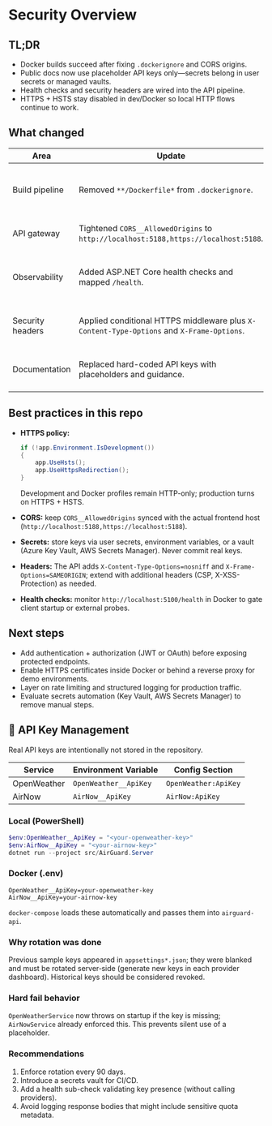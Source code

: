 # Security Overview

## TL;DR

- Docker builds succeed after fixing `.dockerignore` and CORS origins.
- Public docs now use placeholder API keys only—secrets belong in user secrets or managed vaults.
- Health checks and security headers are wired into the API pipeline.
- HTTPS + HSTS stay disabled in dev/Docker so local HTTP flows continue to work.

## What changed

| Area | Update | Impact |
|------|--------|--------|
| Build pipeline | Removed `**/Dockerfile*` from `.dockerignore`. | Docker images build reliably in every context. |
| API gateway | Tightened `CORS__AllowedOrigins` to `http://localhost:5188,https://localhost:5188`. | Only the Blazor client is trusted. |
| Observability | Added ASP.NET Core health checks and mapped `/health`. | Container orchestration can wait for a healthy API. |
| Security headers | Applied conditional HTTPS middleware plus `X-Content-Type-Options` and `X-Frame-Options`. | Mitigates sniffing and clickjacking vectors. |
| Documentation | Replaced hard-coded API keys with placeholders and guidance. | Prevents accidental credential leakage. |

## Best practices in this repo

- **HTTPS policy:**

  ```csharp
  if (!app.Environment.IsDevelopment())
  {
      app.UseHsts();
      app.UseHttpsRedirection();
  }
  ```

  Development and Docker profiles remain HTTP-only; production turns on HTTPS + HSTS.

- **CORS:** keep `CORS__AllowedOrigins` synced with the actual frontend host (`http://localhost:5188,https://localhost:5188`).
- **Secrets:** store keys via user secrets, environment variables, or a vault (Azure Key Vault, AWS Secrets Manager). Never commit real keys.
- **Headers:** The API adds `X-Content-Type-Options=nosniff` and `X-Frame-Options=SAMEORIGIN`; extend with additional headers (CSP, X-XSS-Protection) as needed.
- **Health checks:** monitor `http://localhost:5100/health` in Docker to gate client startup or external probes.

## Next steps

- Add authentication + authorization (JWT or OAuth) before exposing protected endpoints.
- Enable HTTPS certificates inside Docker or behind a reverse proxy for demo environments.
- Layer on rate limiting and structured logging for production traffic.
- Evaluate secrets automation (Key Vault, AWS Secrets Manager) to remove manual steps.

## 🔐 API Key Management

Real API keys are intentionally not stored in the repository.

| Service | Environment Variable | Config Section |
|---------|----------------------|----------------|
| OpenWeather | `OpenWeather__ApiKey` | `OpenWeather:ApiKey` |
| AirNow | `AirNow__ApiKey` | `AirNow:ApiKey` |

### Local (PowerShell)
```powershell
$env:OpenWeather__ApiKey = "<your-openweather-key>"
$env:AirNow__ApiKey = "<your-airnow-key>"
dotnet run --project src/AirGuard.Server
```

### Docker (.env)
```
OpenWeather__ApiKey=your-openweather-key
AirNow__ApiKey=your-airnow-key
```
`docker-compose` loads these automatically and passes them into `airguard-api`.

### Why rotation was done
Previous sample keys appeared in `appsettings*.json`; they were blanked and must be rotated server‑side (generate new keys in each provider dashboard). Historical keys should be considered revoked.

### Hard fail behavior
`OpenWeatherService` now throws on startup if the key is missing; `AirNowService` already enforced this. This prevents silent use of a placeholder.

### Recommendations
1. Enforce rotation every 90 days.
2. Introduce a secrets vault for CI/CD.
3. Add a health sub-check validating key presence (without calling providers).
4. Avoid logging response bodies that might include sensitive quota metadata.

